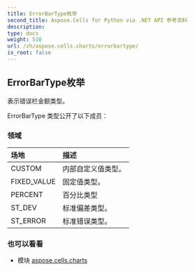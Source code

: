 ```yaml
---
title: ErrorBarType枚举
second_title: Aspose.Cells for Python via .NET API 参考资料
description:
type: docs
weight: 510
url: /zh/aspose.cells.charts/errorbartype/
is_root: false
---
```

## ErrorBarType枚举
表示错误栏金额类型。



ErrorBarType 类型公开了以下成员：

### 领域
|场地|描述|
| :- | :- |
| CUSTOM |内部自定义值类型。|
| FIXED_VALUE |固定值类型。|
| PERCENT |百分比类型|
| ST_DEV |标准偏差类型。|
| ST_ERROR |标准错误类型。|



### 也可以看看
* 模块 [aspose.cells.charts](..)
